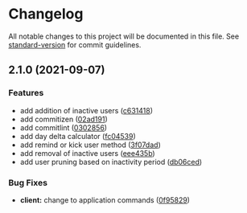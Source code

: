 # Changelog

All notable changes to this project will be documented in this file. See [standard-version](https://github.com/conventional-changelog/standard-version) for commit guidelines.

## 2.1.0 (2021-09-07)


### Features

* add addition of inactive users ([c631418](https://github.com/mahyarmirrashed/bot-umieee/commit/c631418c78d1e047993710f8c7cd9a89dc1529bd))
* add commitizen ([02ad191](https://github.com/mahyarmirrashed/bot-umieee/commit/02ad191208d2c86ed7eaef6f1f349f25ac10cb9b))
* add commitlint ([0302856](https://github.com/mahyarmirrashed/bot-umieee/commit/030285612a2cd9544be652e9d3452e7a210243f7))
* add day delta calculator ([fc04539](https://github.com/mahyarmirrashed/bot-umieee/commit/fc045396baa2d1aa5e140a23c3ece778353e30aa))
* add remind or kick user method ([3f07dad](https://github.com/mahyarmirrashed/bot-umieee/commit/3f07dadcb5b89937b79234293c92baeea7742b9f))
* add removal of inactive users ([eee435b](https://github.com/mahyarmirrashed/bot-umieee/commit/eee435b4ddf3c1d1bbbcf1e5d25366c8aba6597b))
* add user pruning based on inactivity period ([db06ced](https://github.com/mahyarmirrashed/bot-umieee/commit/db06ced0e1705c69cf9e3c07357a47eb5886c166))


### Bug Fixes

* **client:** change to application commands ([0f95829](https://github.com/mahyarmirrashed/bot-umieee/commit/0f95829182c2361185f48f0b3dbacc336ff746d0))

